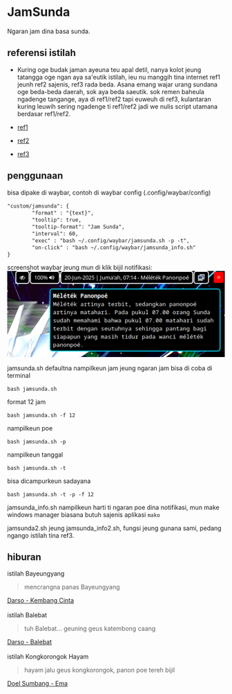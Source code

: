 # JamSunda

Ngaran jam dina basa sunda.

## referensi istilah

- Kuring oge budak jaman ayeuna teu apal detil, nanya kolot jeung tatangga oge ngan aya sa'eutik istilah, ieu nu manggih tina internet ref1 jeunh ref2 sajenis, ref3 rada beda. Asana emang wajar urang sundana oge beda-beda daerah, sok aya beda saeutik. sok remen baheula ngadenge tangange, aya di ref1/ref2 tapi euweuh di ref3, kulantaran kuring leuwih sering ngadenge ti ref1/ref2 jadi we nulis script utamana berdasar ref1/ref2. <br/>

- [ref1](https://www.facebook.com/aksarasastradanbudayasunda/posts/waktu-menurut-ki-sundawaktu-dalam-bahasa-sunda-disebut-dengan-kata-wanci-dan-man/303297150182867/)  

- [ref2](https://www.goodnewsfromindonesia.id/2020/06/12/tak-pakai-angka-ini-cara-orang-sunda-menyebut-waktu-sehari-semalam)  

- [ref3](https://www.sukabumiupdate.com/life/126191/24-istilah-waktu-dalam-bahasa-sunda-wanci-sariak-layung)

## penggunaan

bisa dipake di waybar, contoh di waybar config (.config/waybar/config)

```
"custom/jamsunda": {
        "format" : "{text}",
        "tooltip": true,
        "tooltip-format": "Jam Sunda",
        "interval": 60,
        "exec" : "bash ~/.config/waybar/jamsunda.sh -p -t",
        "on-click" : "bash ~/.config/waybar/jamsunda_info.sh"
}
```

screenshot waybar jeung mun di klik bijil notifikasi:<br/>
![](/Screenshot1.png)

jamsunda.sh defaultna nampilkeun jam jeung ngaran jam bisa di coba di terminal 

```
bash jamsunda.sh
```

format 12 jam

```
bash jamsunda.sh -f 12
```

nampilkeun poe

```
bash jamsunda.sh -p
```

nampilkeun tanggal

```
bash jamsunda.sh -t
```

bisa dicampurkeun sadayana

```
bash jamsunda.sh -t -p -f 12
```

jamsunda_info.sh nampilkeun harti ti ngaran poe dina notifikasi, mun make windows manager biasana butuh sajenis aplikasi `mako`<br/>

jamsunda2.sh jeung jamsunda_info2.sh, fungsi jeung gunana sami, pedang ngango istilah tina ref3.

## hiburan

istilah Bayeungyang

> mencrangna panas Bayeungyang

[Darso - Kembang Cinta](https://www.youtube.com/watch?v=kLYSby8U6Bo)<br/><br/>
istilah Balebat

> tuh Balebat... geuning geus katembong caang

[Darso - Balebat](https://www.youtube.com/watch?v=F9mksOPjYB4)<br/><br/>
istilah Kongkorongok Hayam

> hayam jalu geus kongkorongok, panon poe tereh bijil

[Doel Sumbang - Ema](https://www.youtube.com/watch?v=GHqfS_4RGyg)
